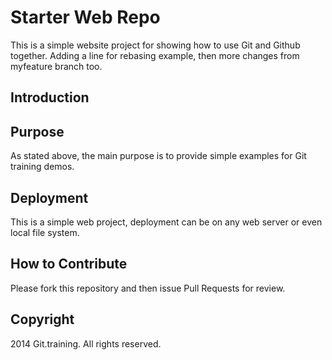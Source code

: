 # Starter Web Repo

This is a simple website project for showing how to use Git and Github together. Adding a line for rebasing example, then more changes from myfeature branch too.

## Introduction 

## Purpose 

As stated above, the main purpose is to provide simple examples for Git training demos.

## Deployment

This is a simple web project, deployment can be on any web server or even local file system.

## How to Contribute

Please fork this repository and then issue Pull Requests for review.

## Copyright

2014 Git.training. All rights reserved.